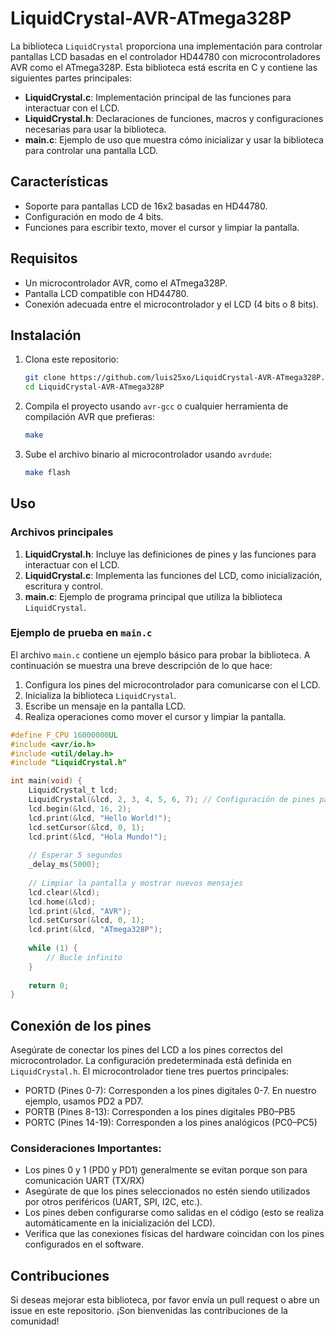 # LiquidCrystal-AVR-ATmega328P

La biblioteca `LiquidCrystal` proporciona una implementación para controlar pantallas LCD basadas en el controlador HD44780 con microcontroladores AVR como el ATmega328P. Esta biblioteca está escrita en C y contiene las siguientes partes principales:

- **LiquidCrystal.c**: Implementación principal de las funciones para interactuar con el LCD.
- **LiquidCrystal.h**: Declaraciones de funciones, macros y configuraciones necesarias para usar la biblioteca.
- **main.c**: Ejemplo de uso que muestra cómo inicializar y usar la biblioteca para controlar una pantalla LCD.

## Características
- Soporte para pantallas LCD de 16x2 basadas en HD44780.
- Configuración en modo de 4 bits.
- Funciones para escribir texto, mover el cursor y limpiar la pantalla.

## Requisitos
- Un microcontrolador AVR, como el ATmega328P.
- Pantalla LCD compatible con HD44780.
- Conexión adecuada entre el microcontrolador y el LCD (4 bits o 8 bits).

## Instalación
1. Clona este repositorio:
   ```bash
   git clone https://github.com/luis25xo/LiquidCrystal-AVR-ATmega328P.git
   cd LiquidCrystal-AVR-ATmega328P
   ```

2. Compila el proyecto usando `avr-gcc` o cualquier herramienta de compilación AVR que prefieras:
   ```bash
   make
   ```

3. Sube el archivo binario al microcontrolador usando `avrdude`:
   ```bash
   make flash
   ```

## Uso
### Archivos principales
1. **LiquidCrystal.h**: Incluye las definiciones de pines y las funciones para interactuar con el LCD.
2. **LiquidCrystal.c**: Implementa las funciones del LCD, como inicialización, escritura y control.
3. **main.c**: Ejemplo de programa principal que utiliza la biblioteca `LiquidCrystal`.

### Ejemplo de prueba en `main.c`
El archivo `main.c` contiene un ejemplo básico para probar la biblioteca. A continuación se muestra una breve descripción de lo que hace:

1. Configura los pines del microcontrolador para comunicarse con el LCD.
2. Inicializa la biblioteca `LiquidCrystal`.
3. Escribe un mensaje en la pantalla LCD.
4. Realiza operaciones como mover el cursor y limpiar la pantalla.

```c
#define F_CPU 16000000UL
#include <avr/io.h>
#include <util/delay.h>
#include "LiquidCrystal.h"

int main(void) {
    LiquidCrystal_t lcd;
    LiquidCrystal(&lcd, 2, 3, 4, 5, 6, 7); // Configuración de pines para el LCD
    lcd.begin(&lcd, 16, 2);
    lcd.print(&lcd, "Hello World!");
    lcd.setCursor(&lcd, 0, 1);
    lcd.print(&lcd, "Hola Mundo!");
    
    // Esperar 5 segundos
    _delay_ms(5000);
    
    // Limpiar la pantalla y mostrar nuevos mensajes
    lcd.clear(&lcd);
    lcd.home(&lcd);
    lcd.print(&lcd, "AVR");
    lcd.setCursor(&lcd, 0, 1);
    lcd.print(&lcd, "ATmega328P");
    
    while (1) {
        // Bucle infinito
    }
    
    return 0;
}
```

## Conexión de los pines
Asegúrate de conectar los pines del LCD a los pines correctos del microcontrolador. La configuración predeterminada está definida en `LiquidCrystal.h`. El microcontrolador tiene tres puertos principales:
- PORTD (Pines 0-7): Corresponden a los pines digitales 0-7. En nuestro ejemplo, usamos PD2 a PD7.
- PORTB (Pines 8-13): Corresponden a los pines digitales PB0–PB5
- PORTC (Pines 14-19): Corresponden a los pines analógicos (PC0–PC5)
### Consideraciones Importantes:
- Los pines 0 y 1 (PD0 y PD1) generalmente se evitan porque son para comunicación UART (TX/RX)
- Asegúrate de que los pines seleccionados no estén siendo utilizados por otros periféricos (UART, SPI, I2C, etc.).
- Los pines deben configurarse como salidas en el código (esto se realiza automáticamente en la inicialización del LCD).
- Verifica que las conexiones físicas del hardware coincidan con los pines configurados en el software.

## Contribuciones
Si deseas mejorar esta biblioteca, por favor envía un pull request o abre un issue en este repositorio. ¡Son bienvenidas las contribuciones de la comunidad!
